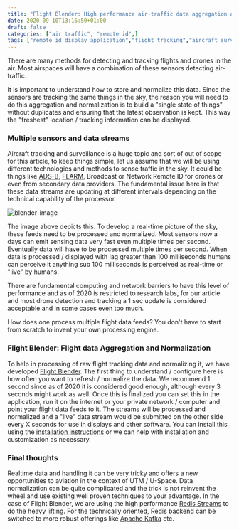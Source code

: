 ```yaml
---
title: "Flight Blender: High performance air-traffic data aggregation and normalization"
date: 2020-09-10T13:16:50+01:00
draft: false
categories: ["air traffic", "remote id",]
tags: ["remote id display application","flight tracking","aircraft surveillance"]
---
```


There are many methods for detecting and tracking flights and drones in the air. Most airspaces will have a combination of these sensors detecting air-traffic.
<!--more-->

It is important to understand how to store and normalize this data. Since the sensors are tracking the same things in the sky, the reason you will need to do this aggregation and normalization is to build a "single state of things" without duplicates and ensuring that the latest observation is kept. This way the "freshest" location / tracking information can be displayed.

### Multiple sensors and data streams

Aircraft tracking and surveillance is a huge topic and sort of out of scope for this article, to keep things simple, let us assume that we will be using different technologies and methods to sense traffic in the sky. It could be things like [ADS-B](https://en.wikipedia.org/wiki/Automatic_dependent_surveillance_%E2%80%93_broadcast), [FLARM](https://en.wikipedia.org/wiki/FLARM), Broadcast or Network Remote ID for drones or even from secondary data providers. The fundamental issue here is that these data streams are updating at different intervals depending on the technical capability of the processor.

![blender-image](https://i.imgur.com/pswQYsz.png)

The image above depicts this. To develop a real-time picture of the sky, these feeds need to be processed and normalized. Most sensors now a days can emit sensing data very fast even multiple times per second. Eventually data will have to be processed multiple times per second. When data is processed / displayed with lag greater than 100 milliseconds humans can perceive it anything sub 100 milliseconds is perceived as real-time or "live" by humans.

There are fundamental computing and network barriers to have this level of performance and as of 2020 is restricted to research labs, for our article and most drone detection and tracking a 1 sec update is considered acceptable and in some cases even too much.

How does one process multiple flight data feeds? You don't have to start from scratch to invent your own processing engine.

### Flight Blender: Flight data Aggregation and Normalization

To help in processing of raw flight tracking data and normalizing it, we have developed [Flight Blender](https://flightblender.com). The first thing to understand / configure here is how often you want to refresh / normalize the data. We recommend 1 second since as of 2020 it is considered good enough, although every 3 seconds might work as well. Once this is finalized you can set this in the application, run it on the internet or your private network / computer and point your flight data feeds to it. The streams will be processed and normalized and a "live" data stream would be submitted on the other side every X seconds for use in displays and other software. You can install this using the [installation instructions](https://github.com/openskies-sh/flight-blender#installation) or we can help with installation and customization as necessary.

### Final thoughts

Realtime data and handling it can be very tricky and offers a new opportunities to aviation in the context of UTM / U-Space. Data normalization can be quite complicated and the trick is not reinvent the wheel and use existing well proven techniques to your advantage. In the case of Flight Blender, we are using the high performance [Redis Streams](https://redis.io/topics/streams-intro) to do the heavy lifting. For the technically oriented, Redis backend can be switched to more robust offerings like [Apache Kafka](https://kafka.apache.org/) etc.
